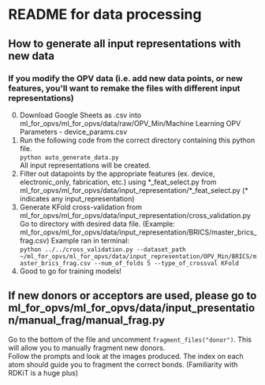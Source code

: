 # README for data processing
## How to generate all input representations with new data
### If you modify the OPV data (i.e. add new data points, or new features, you'll want to remake the files with different input representations)
0. Download Google Sheets as .csv into ml_for_opvs/ml_for_opvs/data/raw/OPV_Min/Machine Learning OPV Parameters - device_params.csv
1. Run the following code from the correct directory containing this python file.
<br>`python auto_generate_data.py`</br>
All input representations will be created.
2. Filter out datapoints by the appropriate features (ex. device, electronic_only, fabrication, etc.) using \*_feat_select.py from ml_for_opvs/ml_for_opvs/data/input_representation/\*_feat_select.py (\* indicates any input_representation)
3. Generate KFold cross-validation from ml_for_opvs/ml_for_opvs/data/input_representation/cross_validation.py 
<br> Go to directory with desired data file. (Example: ml_for_opvs/ml_for_opvs/data/input_representation/BRICS/master_brics_frag.csv)
Example ran in terminal: </br> `python ../../cross_validation.py --dataset_path ~/ml_for_opvs/ml_for_opvs/data/input_representation/OPV_Min/BRICS/master_brics_frag.csv --num_of_folds 5 --type_of_crossval KFold`
4. Good to go for training models!


## If new donors or acceptors are used, please go to ml_for_opvs/ml_for_opvs/data/input_presentation/manual_frag/manual_frag.py
Go to the bottom of the file and uncomment
`fragment_files("donor")`. This will allow you to manually fragment new donors. <br>Follow the prompts and look at the images produced. The index on each atom should guide you to fragment the correct bonds. (Familiarity with RDKiT is a huge plus) </br>
